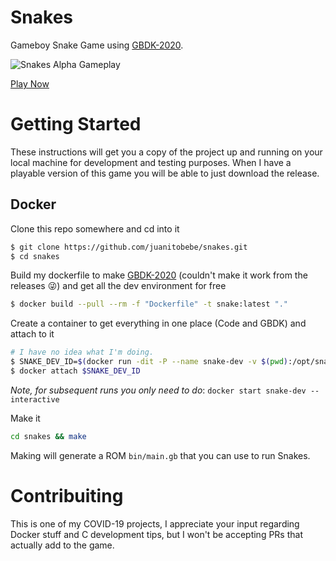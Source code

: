 # Snakes

Gameboy Snake Game using [GBDK-2020](https://github.com/Zal0/gbdk-2020.git).

![Snakes Alpha Gameplay](https://cdn.kapwing.com/final_5ecb3365a8e42400146f9bbe_765365.gif)

[Play Now](http://juanitobebe.github.io/GameBoy-Online?rom=https://github.com/juanitobebe/snakes/releases/latest/download/snakes.gb)

# Getting Started

These instructions will get you a copy of the project up and running on your local machine for development and testing purposes.
When I have a playable version of this game you will be able to just download the release.

## Docker

Clone this repo somewhere and cd into it

```sh
$ git clone https://github.com/juanitobebe/snakes.git
$ cd snakes
```

Build my dockerfile to make [GBDK-2020](https://github.com/Zal0/gbdk-2020.git) (couldn't make it work from the releases 😜) and get all the dev environment for free

```sh
$ docker build --pull --rm -f "Dockerfile" -t snake:latest "."
```

Create a container to get everything in one place (Code and GBDK) and attach to it

```sh
# I have no idea what I'm doing.
$ SNAKE_DEV_ID=$(docker run -dit -P --name snake-dev -v $(pwd):/opt/snake snake:latest)
$ docker attach $SNAKE_DEV_ID
```

_Note, for subsequent runs you only need to do_: `docker start snake-dev --interactive`

Make it

```sh
cd snakes && make
```

Making will generate a ROM `bin/main.gb` that you can use to run Snakes.

# Contribuiting

This is one of my COVID-19 projects, I appreciate your input regarding Docker stuff and C development tips, but I won't be accepting PRs that actually add to the game.

